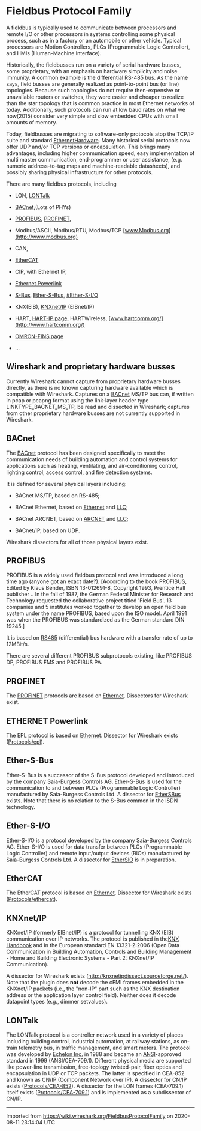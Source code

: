 # Fieldbus Protocol Family

A fieldbus is typically used to communicate between processors and remote I/O or other processors in systems controlling some physical process, such as in a factory or an automobile or other vehicle. Typical processors are Motion Controllers, PLCs (Programmable Logic Controller), and HMIs (Human-Machine Interface).

Historically, the fieldbusses run on a variety of serial hardware busses, some proprietary, with an emphasis on hardware simplicity and noise immunity. A common example is the differential RS-485 bus. As the name says, field busses are generally realized as point-to-point bus (or line) topologies. Because such topologies do not require then-expensive or unavailable routers or switches, they were easier and cheaper to realize than the star topology that is common practice in most Ethernet networks of today. Additionally, such protocols can run at low baud rates on what we now(2015) consider very simple and slow embedded CPUs with small amounts of memory.

Today, fieldbusses are migrating to software-only protocols atop the TCP/IP suite and standard [EthernetHardware](/EthernetHardware). Many historical serial protocols now offer UDP and/or TCP versions or encapsulation. This brings many advantages, including higher communication speed, easy implementation of multi master communication, end-programmer or user assistance, (e.g. numeric address-to-tag maps and machine-readable datasheets), and possibly sharing physical infrastructure for other protocols.

There are many fieldbus protocols, including

  - LON, [LONTalk](/FieldbusProtocolFamily#LONTalk)

  - [BACnet](/FieldbusProtocolFamily#BACnet),(Lots of PHYs)

  - [PROFIBUS](/FieldbusProtocolFamily#PROFIBUS), [PROFINET](/FieldbusProtocolFamily#PROFINET),

  - Modbus/ASCII, Modbus/RTU, Modbus/TCP [www.Modbus.org](http://www.modbus.org)

  - CAN,

  - [EtherCAT](/FieldbusProtocolFamily#EtherCAT)

  - CIP, with Ethernet IP,

  - [Ethernet Powerlink](/FieldbusProtocolFamily#EthernetPowerlink)

  - [S-Bus](/FieldbusProtocolFamily#S-Bus), [Ether-S-Bus](/FieldbusProtocolFamily#Ether-S-Bus), [\#Ether-S-I/O](/FieldbusProtocolFamily#Ether-S-IO)

  - KNX(EIB), [KNXnet/IP](/FieldbusProtocolFamily#KNXnet) (EIBnet/IP)

  - HART, [HART-IP page](/HART-IP), HARTWireless, [www.hartcomm.org/](http://www.hartcomm.org/)

  - [OMRON-FINS page](/OMRON-FINS)

  - ...

## Wireshark and proprietary hardware busses

Currently Wireshark cannot capture from proprietary hardware busses directly, as there is no known capturing hardware available which is compatible with Wireshark. Captures on a [BACnet](/BACnet) MS/TP bus can, if written in pcap or pcapng format using the link-layer header type LINKTYPE\_BACNET\_MS\_TP, be read and dissected in Wireshark; captures from other proprietary hardware busses are not currently supported in Wireshark.

## BACnet

<span id="BACnet-1" class="anchor"></span> The [BACnet](/BACnet) protocol has been designed specifically to meet the communication needs of building automation and control systems for applications such as heating, ventilating, and air-conditioning control, lighting control, access control, and fire detection systems.

It is defined for several physical layers including:

  - BACnet MS/TP, based on RS-485;

  - BACnet Ethernet, based on [Ethernet](/Ethernet) and [LLC](/LLC);

  - BACnet ARCNET, based on [ARCNET](/ARCNET) and [LLC](/LLC);

  - BACnet/IP, based on UDP.

Wireshark dissectors for all of those physical layers exist.

## PROFIBUS

<span id="PROFIBUS-1" class="anchor"></span> PROFIBUS is a widely used fieldbus protocol and was introduced a long time ago (anyone got an exact date?). \[According to the book PROFIBUS, Edited by Klaus Bender, ISBN 13-012691-8, Copyright 1993, Prentice Hall publisher .. In the fall of 1987, the German Federal Minister for Research and Technology requested the collaborative project titled 'Field Bus'. 13 companies and 5 institutes worked together to develop an open field bus system under the name PROFIBUS, based upon the ISO model. April 1991 was when the PROFIBUS was standardized as the German standard DIN 19245.\]

It is based on [RS485](/RS485) (differential) bus hardware with a transfer rate of up to 12MBit/s.

There are several different PROFIBUS subprotocols existing, like PROFIBUS DP, PROFIBUS FMS and PROFIBUS PA.

## PROFINET

<span id="PROFINET-1" class="anchor"></span> The [PROFINET](/PROFINET) protocols are based on [Ethernet](/Ethernet). Dissectors for Wireshark exist.

## ETHERNET Powerlink

<span id="EthernetPowerlink" class="anchor"></span> The EPL protocol is based on [Ethernet](/Ethernet). Dissector for Wireshark exists ([Protocols/epl](/Protocols/epl)).

## Ether-S-Bus

<span id="Ether-S-Bus-1" class="anchor"></span> Ether-S-Bus is a successor of the S-Bus <span id="S-Bus" class="anchor"></span> protocol developed and introduced by the company Saia-Burgess Controls AG. Ether-S-Bus is used for the communication to and between PLCs (Programmable Logic Controller) manufactured by Saia-Burgess Controls Ltd. A dissector for [EtherSBus](/EtherSBus) exists. Note that there is no relation to the S-Bus common in the ISDN technology.

## Ether-S-I/O

<span id="Ether-S-IO" class="anchor"></span> Ether-S-I/O is a protocol developed by the company Saia-Burgess Controls AG. Ether-S-I/O is used for data transfer between PLCs (Programmable Logic Controller) and remote input/output devices (RIOs) manufactured by Saia-Burgess Controls Ltd. A dissector for [EtherSIO](/EtherSIO) is in preparation.

## EtherCAT

<span id="EtherCAT-1" class="anchor"></span> The EtherCAT protocol is based on [Ethernet](/Ethernet). Dissector for Wireshark exists ([Protocols/ethercat](/Protocols/ethercat)).

## KNXnet/IP

<span id="KNXnet" class="anchor"></span> KNXnet/IP (formerly EIBnet/IP) is a protocol for tunnelling KNX (EIB) communication over IP networks. The protocol is published in the[KNX Handbook](http://www.knx.org/knx-standard/how-to-order/) and in the European standard EN 13321-2:2006 (Open Data Communication in Building Automation, Controls and Building Management - Home and Building Electronic Systems - Part 2: KNXnet/IP Communication).

A dissector for Wireshark exists (<http://knxnetipdissect.sourceforge.net/>). Note that the plugin does **not** decode the cEMI frames embedded in the KNXnet/IP packets (i.e., the "non-IP" part such as the KNX destination address or the application layer control field). Neither does it decode datapoint types (e.g., dimmer setvalues).

## LONTalk

<span id="LONTalk-1" class="anchor"></span> The LONTalk protocol is a controller network used in a variety of places including building control, industrial automation, at railway stations, as on-train telemetry bus, in traffic management, and smart meters. The protocol was developed by [Echelon Inc.](http://echelon.com/) in 1988 and became an [ANSI](/ANSI)-approved standard in 1999 (ANSI/CEA-709.1). Different physical media are supported like power-line transmission, free-toplogy twisted-pair, fiber optics and encapsulation in UDP or TCP packets. The latter is specified in CEA-852 and known as CN/IP (Component Network over IP). A dissector for CN/IP exists ([Protocols/CEA-852](/Protocols/CEA-852)). A dissector for the LON frames (CEA-709.1) itself exists ([Protocols/CEA-709.1](/Protocols/CEA-709.1)) and is implemented as a subdissector of CN/IP.

---

Imported from https://wiki.wireshark.org/FieldbusProtocolFamily on 2020-08-11 23:14:04 UTC
